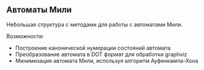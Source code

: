 ## Автоматы Мили
Небольшая структура с методами для работы с автоматами Мили.

Возможности:

* Построение канонической нумерации состояний автомата
* Преобразование автомата в DOT формат для обработки graphviz
* Минимизация автомата Мили, используя алгоритм Ауфенкампа-Хона